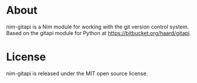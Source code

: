 About
=====

nim-gitapi is a Nim module for working with the git version control system. Based on the gitapi module for Python at https://bitbucket.org/haard/gitapi.

License
=======

nim-gitapi is released under the MIT open source license.
